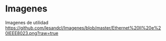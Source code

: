 # Imagenes
Imagenes de utilidad
https://github.com/lesandcl/Imagenes/blob/master/Ethernet%20II%20e%20IEEE8023.png?raw=true
